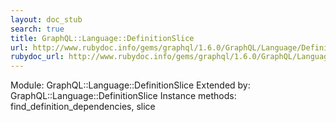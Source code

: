 ```yaml
---
layout: doc_stub
search: true
title: GraphQL::Language::DefinitionSlice
url: http://www.rubydoc.info/gems/graphql/1.6.0/GraphQL/Language/DefinitionSlice
rubydoc_url: http://www.rubydoc.info/gems/graphql/1.6.0/GraphQL/Language/DefinitionSlice
---
```


Module: GraphQL::Language::DefinitionSlice
Extended by:
GraphQL::Language::DefinitionSlice
Instance methods:
find_definition_dependencies, slice

